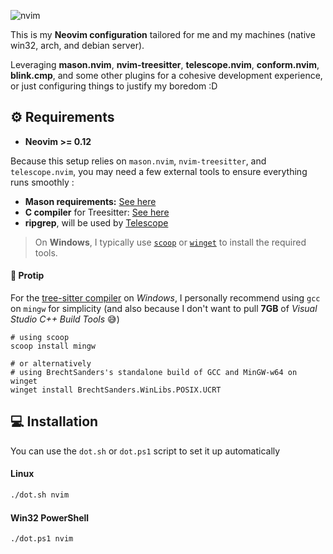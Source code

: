 ![nvim](https://github.com/user-attachments/assets/8bd5d275-e65a-4d93-aa05-7c612f019994)

This is my **Neovim configuration** tailored for me and my machines (native win32, arch, and debian server).

Leveraging **mason.nvim**, **nvim-treesitter**, **telescope.nvim**, **conform.nvim**, **blink.cmp**, and some other plugins for a cohesive development experience, or just configuring things to justify my boredom :D

## ⚙️ Requirements

- **Neovim >= 0.12**

Because this setup relies on `mason.nvim`, `nvim-treesitter`, and `telescope.nvim`, you may need a few external tools to ensure everything runs smoothly :

- **Mason requirements:** [See here](https://github.com/mason-org/mason.nvim?tab=readme-ov-file#requirements)
- **C compiler** for Treesitter: [See here](https://github.com/nvim-treesitter/nvim-treesitter/tree/main?tab=readme-ov-file#requirements)
- **ripgrep**, will be used by [Telescope](https://github.com/nvim-telescope/telescope.nvim)

> On **Windows**, I typically use [`scoop`](https://scoop.sh) or [`winget`](https://learn.microsoft.com/en-us/windows/package-manager/winget/) to install the required tools.

#### 💾 Protip

For the [tree-sitter compiler](https://github.com/nvim-treesitter/nvim-treesitter/tree/main?tab=readme-ov-file#requirements) on _Windows_, I personally recommend using `gcc` on `mingw` for simplicity
(and also because I don't want to pull **7GB** of _Visual Studio C++ Build Tools_ 😅)

```pwsh
# using scoop
scoop install mingw

# or alternatively
# using BrechtSanders's standalone build of GCC and MinGW-w64 on winget
winget install BrechtSanders.WinLibs.POSIX.UCRT
```

## 💻 Installation

You can use the `dot.sh` or `dot.ps1` script to set it up automatically

#### Linux

```bash
./dot.sh nvim
```

#### Win32 PowerShell

```pwsh
./dot.ps1 nvim
```
